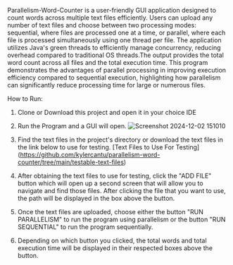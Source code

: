 Parallelism-Word-Counter is a user-friendly GUI application designed to count words across multiple text files efficiently. Users can upload any number of text files and choose between two processing modes: sequential, where files are processed one at a time, or parallel, where each file is processed simultaneously using one thread per file. The application utilizes Java's green threads to efficiently manage concurrency, reducing overhead compared to traditional OS threads.The output provides the total word count across all files and the total execution time. This program demonstrates the advantages of parallel processing in improving execution efficiency compared to sequential execution, highlighting how parallelism can significantly reduce processing time for large or numerous files.

How to Run:
1) Clone or Download this project and open it in your choice IDE
   
2) Run the Program and a GUI will open.
![Screenshot 2024-12-02 151010](https://github.com/user-attachments/assets/2ce62b16-e4d6-48bd-b967-c10342d511ad)

3) Find the text files in the project's directory or download the text files in the link below to use for testing.
    [Text Files to Use For Testing] (https://github.com/kylercantu/parallelism-word-counter/tree/main/testable-text-files)
   
4) After obtaining the text files to use for testing, click the "ADD FILE" button which will open up a second screen that will allow you to navigate and find those files. After clicking the file that you want to use, the path will be displayed in the box above the button.

5) Once the text files are uploaded, choose either the button "RUN PARALLELISM" to run the program using parallelism or the button "RUN SEQUENTIAL" to run the program sequentially.
   
6) Depending on which button you clicked, the total words and total execution time will be displayed in their respected boxes above the button.
